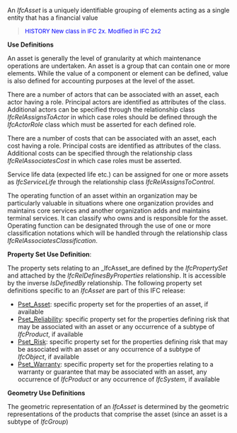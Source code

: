 ﻿An _IfcAsset_ is a uniquely identifiable grouping of elements acting as a single entity that has a financial value

> <font color="#0000ff" size="-1">HISTORY
New class in IFC 2x. Modified in IFC 2x2</font>

****Use Definitions****

An asset is generally the level of granularity at which maintenance operations are undertaken. An asset is a group that can contain one or more elements. While the value of a component or element can be defined, value is also defined for accounting purposes at the level of the asset.

There are a number of actors that can be associated with an asset, each actor having a role. Principal actors are identified as attributes of the class. Additional actors can be specified through the relationship class _IfcRelAssignsToActor_ in which case roles should be defined through the _IfcActorRole_ class which must be asserted for each defined role.

There are a number of costs that can be associated with an asset, each cost having a role. Principal costs are identified as attributes of the class. Additional costs can be specified through the relationship class _IfcRelAssociatesCost_ in which case roles must be asserted.

Service life data (expected life etc.) can be assigned for one or more assets as _IfcServiceLife_ through the relationship class _IfcRelAssignsToControl_.

The operating function of an asset within an organization may be particularly valuable in situations where one organization provides and maintains core services and another organization adds and maintains terminal services. It can classify who owns and is responsible for the asset. Operating function can be designated through the use of one or more classification notations which will be handled through the relationship class _IfcRelAssociatesClassification_.

****Property Set Use Definition****:

The property sets relating to an _IfcAsset_are defined by the _IfcPropertySet_ and attached by the _IfcRelDefinesByProperties_ relationship. It is accessible by the inverse _IsDefinedBy_ relationship. The following property set definitions specific to an _IfcAsset_ are part of this IFC release:

* [Pset_Asset](../../psd/IfcSharedFacilitiesElements/Pset_Asset.xml): specific property set for the properties of an asset, if available 
* [Pset_Reliability](../../psd/IfcSharedFacilitiesElements/Pset_Reliability.xml): specific property set for the properties defining risk that may be associated with an asset or any occurrence of a subtype of _IfcProduct_, if available 
* [Pset_Risk](../../psd/IfcSharedFacilitiesElements/Pset_Risk.xml): specific property set for the properties defining risk that may be associated with an asset or any occurrence of a subtype of _IfcObject_, if available 
* [Pset_Warranty](../../psd/IfcSharedFacilitiesElements/Pset_Warranty.xml): specific property set for the properties relating to a warranty or guarantee that may be associated with an asset, any occurrence of _IfcProduct_ or any occurrence of _IfcSystem_, if available 

****Geometry Use Definitions****

The geometric representation of an _IfcAsset_ is determined by the geometric representations of the products that comprise the asset (since an asset is a subtype of _IfcGroup_)
